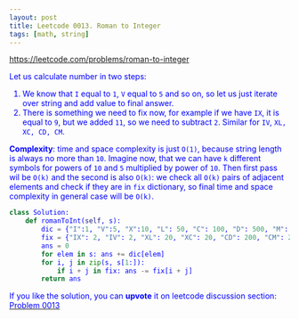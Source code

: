 ```yaml
---
layout: post
title: Leetcode 0013. Roman to Integer
tags: [math, string]
---
```


<a href="https://leetcode.com/problems/roman-to-integer"> <font color = blue>https://leetcode.com/problems/roman-to-integer

Let us calculate number in two steps:

1. We know that `I` equal to `1`, `V` equal to `5` and so on, so let us just iterate over string and add value to final answer.
2. There is something we need to fix now, for example if we have `IX`, it is equal to `9`, but we added `11`, so we need to subtract `2`. Similar for `IV`, `XL, XC, CD, CM`.

**Complexity**: time and space complexity is just `O(1)`, because string length is always no more than `10`. Imagine now, that we can have `k` different symbols for powers of `10` and `5` multiplied by power of `10`. Then first pass wil be `O(k)` and the second is also `O(k)`: we check all `O(k)` pairs of adjacent elements and check if they are in `fix` dictionary, so final time and space complexity in general case will be `O(k)`.

```python
class Solution:
    def romanToInt(self, s):
        dic = {"I":1, "V":5, "X":10, "L": 50, "C": 100, "D": 500, "M": 1000}
        fix = {"IX": 2, "IV": 2, "XL": 20, "XC": 20, "CD": 200, "CM": 200}
        ans = 0
        for elem in s: ans += dic[elem]
        for i, j in zip(s, s[1:]):
            if i + j in fix: ans -= fix[i + j]
        return ans  
```
If you like the solution, you can **upvote** it on leetcode discussion section:<a href="https://leetcode.com/problems/roman-to-integer/discuss/1074139/python-short-solution-explained"> <font color = blue>Problem 0013
